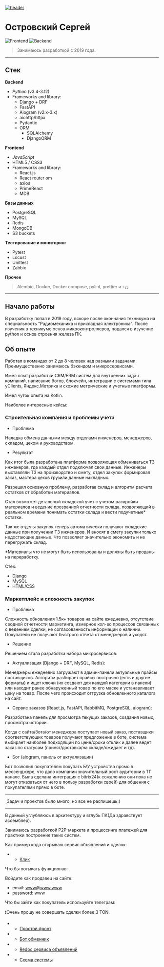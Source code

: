 [![header][header-url]][header-link]

# Островский Сергей
![Frontend][Frontend-image]
![Backend][Backend-image]

> Занимаюсь разработкой с 2019 года.


---
## Стек

**Backend** 

* *Python* (v3.4-3.12)
* Frameworks and library:
  * Django + DRF
  * FastAPI
  * Aiogram (v2.x-3.x)
  * aiohttp/httpx
  * Pydantic
  * ORM
    * SQLAlchemy
    * DjangoORM
    
**Frontend** 

* *JavaScript*
* HTML5 / CSS3
* Frameworks and library:
  * React.js
  * React router om
  * axios
  * PrimeReact
  * MDB

**Базы данных** 

* PostgreSQL
* MySQL
* Redis
* MongoDB
* S3 buckets

**Тестирование и мониторинг** 
* Pytest
* Locust
* Unittest
* Zabbix

**Прочее** 
> Alembic, Docker, Docker compose, pylint, prettier и т.д.

---------------

## Начало работы

В разработку попал в 2019 году, вскоре после окончания техникума на специальность "Радиомеханика и прикладная электроника".
После изучения в техникуме основ микроконтроллеров, подался в изучение python и основ строения железа ПК.

## Об опыте

Работал в командах от 2 до 8 человек над разными задачами. Преимущественно занимаюсь бэкендом и микросервисами.

Имел опыт разработки CRM/ERM систем для внутренних задач компаний, написание ботов, блокчейн, 
интеграции с системами типа yClients, Яндекс.Метрика и схожие метрические и учетные платформы.

Имел чуток опыта на Kotlin. 

Наиболее интересные кейсы:

### Строительная компания и проблемы учета

* Проблема

Наладка обмена данными между отделами инженеров, менеджеров, складом, цехом и руководством.

* Результат

Как итог была разработана платформа позволяющая обмениваться ТЗ инженеров, где каждый отдел подключал свои данные.
Инженеры выставляли ТЗ на производство и смету, отдел закупок формировал заказ, мастера цехов грузили данные накладных.

Разрешил основную проблему, разработав склад и алгоритм расчета остатков от обработки материалов.

Стал возможет детальный складской учет с учетом раскройки материалов и ведение прозрачной отчетности склада,
позволяющий в реальном времени понимать остатки склада и вести подучетные* остатки.

Так же отделы закупок теперь автоматически получают складские данные при получении ТЗ инженеров. И вносят в смету закупки только недостающие данные.
Что позволяет значительно экономить и не перегружать склад.

*Материалы что не могут быть использованы и должны быть проданы на переработку.

Стек: 
- Django
- MySQL
- HTML/CSS

### Маркетплейс и сложность закупок
* Проблема

Сложность обновления 1.5к+ товаров на сайте ежедневно, отсутствие сводной отчетности маркетинга,
измерное кол-во процессов связанных с ведением сделки, не согласованность информации о наличии.
Покупатели не получают быстрого ответа от менеджеров и уходят.

* Решение

Решением стала разработка набора микросервисов:

- Актуализация (Django + DRF, MySQL, Redis):

Менеджеры ежедневно загружают в админ-панели актуальные прайсы поставщиков. Алгоритм разбирает прайсы построчно (есть и другие форматы)
и ищет ключи (их создают для каждой категории в панели) или находит ранее обнаруженный товар по его маске и устанавливает цену на товар.
После чего происходит отгрузка обновленного каталога на сайт.

- Сервис заказов (React.js, FastAPI, RabbitMQ, PostgreSQL, aiogram):

Разработана панель для просмотра текущих заказов, создания новых, просмотра истории.

Когда с сайта/бота/от менеджера поступает новый заказ, поставщики соответствующих товаров получают предложение в боте,
система выбирает наиболее подходящий по цене/сроки отклик и далее ведет заказ по статусам (принят/доставка/на складе/ожидает и тд).


- Бот (aiogram, панель от актуализации)

Бот позволил покупателям покупать Б\У устройства прямо в мессенджере, что дало компании значительный рост аудитории в ТГ канале.
Была сделана интеграция с bitrix24(к сожалению они пока не могут отказаться от него в пользу разработки своей) 
для общения с покупателями прямо в боте.

---

_Задач и проектов было много, но все не распишешь:(

---
В данный углубляюсь в архитектуру и вглубь ПК(Да здравствует ассемблер).

Занимаюсь разработкой P2P-маркета и процессинга платежей для практики построение таких систем. 

Как пример кода открываю сервис объявлений и сделок:

* * [Клик][order-service-url]

Что бы потыкать функционал:

Войдите как продавец на сайте:

- email: www@www.www
- password: www

Что бы зайти как покупатель используйте телеграм:

❗️Очень прошу не совершать сделки более 3 TON.

* * [Простой фронт][frontend-url]
* * [Бот обменник][bot-url]


* * [Redoc сервиса объявлений][redoc-url]
* * [Схема системы][miro-url]

[frontend-url]: https://frontend.pyostr.ru/
[bot-url]: https://t.me/pyostr_bot
[redoc-url]: https://order.pyostr.ru/redoc
[miro-url]: https://miro.com/app/board/uXjVPdqp-NE=/

[order-service-url]: https://github.com/pyostr/EXCHANGE_ORDERS
[header-url]: https://s3.timeweb.com/2481cb39-1f5a3cd1-6620-459a-860f-6d8d44288631/ico/portfolio/logoza.png
[header-link]: https://t.me/pyostr


[Frontend-image]:https://s3.timeweb.com/2481cb39-1f5a3cd1-6620-459a-860f-6d8d44288631/ico/portfolio/react.png
[Backend-image]: https://s3.timeweb.com/2481cb39-1f5a3cd1-6620-459a-860f-6d8d44288631/ico/portfolio/4375050_logo_python_icon48.png

